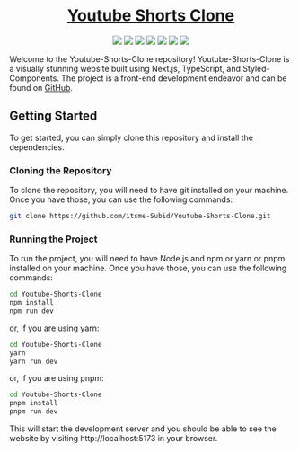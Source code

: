 <div align="center">

# [Youtube Shorts Clone](https://youtube-shorts-clone.vercel.app/)

![](https://raw.githubusercontent.com/itsme-Subid/Youtube-Shorts-Clone/main/preview.webp)
![](https://img.shields.io/github/languages/top/itsme-Subid/Youtube-Shorts-Clone?style=for-the-badge)
![](https://img.shields.io/github/languages/count/itsme-Subid/Youtube-Shorts-Clone?style=for-the-badge)
![](https://img.shields.io/github/languages/code-size/itsme-Subid/Youtube-Shorts-Clone?style=for-the-badge)
![](https://img.shields.io/github/repo-size/itsme-Subid/Youtube-Shorts-Clone?style=for-the-badge)
![](https://img.shields.io/github/last-commit/itsme-Subid/Youtube-Shorts-Clone?style=for-the-badge)
![](https://img.shields.io/github/commit-activity/w/itsme-Subid/Youtube-Shorts-Clone?style=for-the-badge)

</div>

Welcome to the Youtube-Shorts-Clone repository! Youtube-Shorts-Clone is a visually stunning website built using Next.js, TypeScript, and Styled-Components. The project is a front-end development endeavor and can be found on [GitHub](https://github.com/itsme-Subid/Youtube-Shorts-Clone).

## Getting Started

To get started, you can simply clone this repository and install the dependencies.

### Cloning the Repository

To clone the repository, you will need to have git installed on your machine. Once you have those, you can use the following commands:

```bash
git clone https://github.com/itsme-Subid/Youtube-Shorts-Clone.git
```

### Running the Project

To run the project, you will need to have Node.js and npm or yarn or pnpm installed on your machine. Once you have those, you can use the following commands:

```bash
cd Youtube-Shorts-Clone
npm install
npm run dev
```

or, if you are using yarn:

```bash
cd Youtube-Shorts-Clone
yarn
yarn run dev
```

or, if you are using pnpm:

```bash
cd Youtube-Shorts-Clone
pnpm install
pnpm run dev
```

This will start the development server and you should be able to see the website by visiting http://localhost:5173 in your browser.
